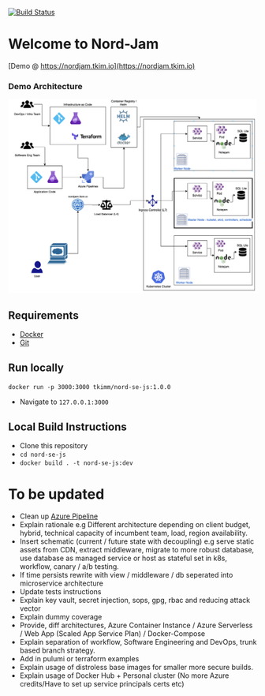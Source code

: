 [![Build Status](https://dev.azure.com/tomkim22/nord-devops/_apis/build/status/tkimmm.nord-se-js?branchName=master)](https://dev.azure.com/tomkim22/nord-devops/_build/latest?definitionId=9&branchName=master)

# Welcome to Nord-Jam

[Demo @ https://nordjam.tkim.io](https://nordjam.tkim.io)

### Demo Architecture
![Architecture](./docs/arch.png)


## Requirements

- [Docker](https://docs.docker.com/get-docker/)
- [Git](https://git-scm.com/book/en/v2/Getting-Started-Installing-Git)

## Run locally

```docker run -p 3000:3000 tkimm/nord-se-js:1.0.0```
- Navigate to ```127.0.0.1:3000```

## Local Build Instructions

- Clone this repository
- ```cd nord-se-js```
- ```docker build . -t nord-se-js:dev```

# To be updated

- Clean up [Azure Pipeline](https://dev.azure.com/tomkim22/nord-devops)
- Explain rationale e.g Different architecture depending on client budget, hybrid, technical capacity of incumbent team, load, region availability.
- Insert schematic (current / future state with decoupling) e.g serve static assets from CDN, extract middleware, migrate to more robust database, use database as managed service or host as stateful set in k8s, workflow, canary / a/b testing.
- If time persists rewrite with view / middleware / db seperated into microservice architecture
- Update tests instructions 
- Explain key vault, secret injection, sops, gpg, rbac and reducing attack vector
- Explain dummy coverage
- Provide, diff architectures, Azure Container Instance / Azure Serverless / Web App (Scaled App Service Plan) / Docker-Compose 
- Explain separation of workflow, Software Engineering and DevOps, trunk based branch strategy.
- Add in pulumi or terraform examples
- Explain usage of distroless base images for smaller more secure builds.
- Explain usage of Docker Hub + Personal cluster (No more Azure credits/Have to set up service principals certs etc)
